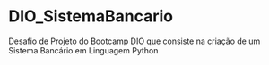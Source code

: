 # DIO_SistemaBancario
Desafio de Projeto do Bootcamp DIO que consiste na criação de um Sistema Bancário em Linguagem Python
